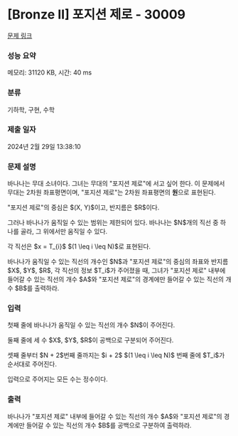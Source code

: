 # [Bronze II] 포지션 제로 - 30009 

[문제 링크](https://www.acmicpc.net/problem/30009) 

### 성능 요약

메모리: 31120 KB, 시간: 40 ms

### 분류

기하학, 구현, 수학

### 제출 일자

2024년 2월 29일 13:38:10

### 문제 설명

<p>바나나는 무대 소녀이다. 그녀는 무대의 "포지션 제로"에 서고 싶어 한다. 이 문제에서 무대는 2차원 좌표평면이며, "포지션 제로"는 2차원 좌표평면의 <strong>원</strong>으로 표현된다.</p>

<p>"포지션 제로"의 중심은 $(X, Y)$이고, 반지름은 $R$이다.</p>

<p>그러나 바나나가 움직일 수 있는 범위는 제한되어 있다. 바나나는 $N$개의 직선 중 하나를 골라, 그 위에서만 움직일 수 있다.</p>

<p>각 직선은 $x = T_{i}$ $(1 \leq i \leq N)$로 표현된다.</p>

<p>바나나가 움직일 수 있는 직선의 개수인 $N$과 "포지션 제로"의 중심의 좌표와 반지름 $X$, $Y$, $R$, 각 직선의 정보 $T_i$가 주어졌을 때, 그녀가 "포지션 제로" 내부에 들어갈 수 있는 직선의 개수 $A$와 "포지션 제로"의 경계에만 들어갈 수 있는 직선의 개수 $B$를 출력하라.</p>

### 입력 

 <p>첫째 줄에 바나나가 움직일 수 있는 직선의 개수 $N$이 주어진다.</p>

<p>둘째 줄에 세 수 $X$, $Y$, $R$이 공백으로 구분되어 주어진다.</p>

<p>셋째 줄부터 $N + 2$번째 줄까지는 $i + 2$ $(1 \leq i \leq N)$ 번째 줄에 $T_i$가 순서대로 주어진다.</p>

<p>입력으로 주어지는 모든 수는 정수이다.</p>

### 출력 

 <p>바나나가 "포지션 제로" 내부에 들어갈 수 있는 직선의 개수 $A$와 "포지션 제로"의 경계에만 들어갈 수 있는 직선의 개수 $B$를 공백으로 구분하여 출력하라.</p>

